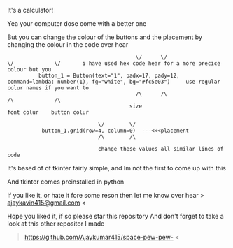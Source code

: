 It's a calculator!

Yea your computer dose come with a better one

But you can change  the colour of the buttons and the placement by changing the colour in the code over hear

                                             \/      \/                                      \/             \/       i have used hex code hear for a more precice colour but you 
              button_1 = Button(text="1", padx=17, pady=12, command=lambda: number(1), fg="white", bg="#fc5e03")     use regular colur names if you want to
                                             /\      /\                                     /\             /\
                                           size                                         font colur    button colur
                                                                                         
                                 \/        \/                                                 
               button_1.grid(row=4, column=0)  ---<<<placement
                                 /\        /\      
                                        
                                 change these values all similar lines of code 
                                 
                                 
                                                                                        
It's based of of tkinter fairly simple, and Im not the first to come up with this                                                                                       

And tkinter comes  preinstalled in python  

If you like it, or hate it fore some reson then let me know over hear > ajaykavin415@gmail.com <

Hope you liked it, if so please star this repository
And don't forget to take a look at this other repositor I made 
> https://github.com/Ajaykumar415/space-pew-pew- <


